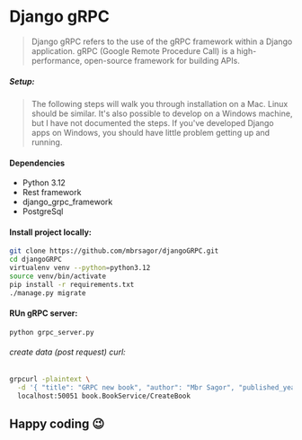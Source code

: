 # Django gRPC

> Django gRPC refers to the use of the gRPC framework within a Django application. gRPC (Google Remote Procedure Call) is a high-performance, open-source framework for building APIs.

##### Setup:

> The following steps will walk you through installation on a Mac. Linux should be similar. It's also possible to develop on a Windows machine, but I have not documented the steps. If you've developed Django apps on Windows, you should have little problem getting up and running.

#### Dependencies

- Python 3.12
- Rest framework
- django_grpc_framework
- PostgreSql

#### Install project locally:
```bash
git clone https://github.com/mbrsagor/djangoGRPC.git
cd djangoGRPC
virtualenv venv --python=python3.12
source venv/bin/activate
pip install -r requirements.txt
./manage.py migrate
```

#### RUn gRPC server:

```base
python grpc_server.py
```

###### create data (post request) curl:
```bash
grpcurl -plaintext \
  -d '{ "title": "GRPC new book", "author": "Mbr Sagor", "published_year": 2025 }' \
  localhost:50051 book.BookService/CreateBook
```

## Happy coding :wink:
